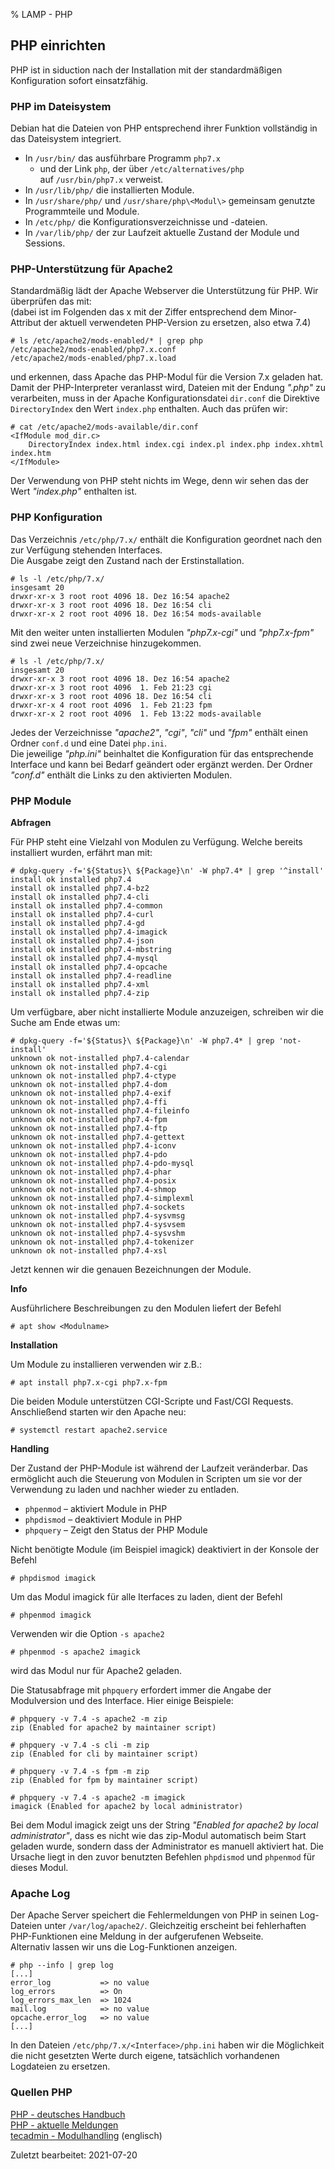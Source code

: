% LAMP - PHP

## PHP einrichten

PHP ist in siduction nach der Installation mit der standardmäßigen Konfiguration sofort einsatzfähig.

### PHP im Dateisystem

Debian hat die Dateien von PHP entsprechend ihrer Funktion vollständig in das Dateisystem integriert.

+ In `/usr/bin/` das ausführbare Programm `php7.x`
    + und der Link `php`, der über `/etc/alternatives/php`  
      auf `/usr/bin/php7.x` verweist.
+ In `/usr/lib/php/` die installierten Module.
+ In `/usr/share/php/` und `/usr/share/php\<Modul\>` gemeinsam genutzte Programmteile und Module.
+ In `/etc/php/` die Konfigurationsverzeichnisse und -dateien.
+ In `/var/lib/php/` der zur Laufzeit aktuelle Zustand der Module und Sessions.

### PHP-Unterstützung für Apache2

Standardmäßig lädt der Apache Webserver die Unterstützung für PHP. Wir überprüfen das mit:  
(dabei ist im Folgenden das x mit der Ziffer entsprechend dem Minor-Attribut der aktuell verwendeten PHP-Version zu ersetzen, also etwa 7.4)

~~~
# ls /etc/apache2/mods-enabled/* | grep php
/etc/apache2/mods-enabled/php7.x.conf
/etc/apache2/mods-enabled/php7.x.load
~~~

und erkennen, dass Apache das PHP-Modul für die Version 7.x geladen hat.  
Damit der PHP-Interpreter veranlasst wird, Dateien mit der Endung *".php"* zu verarbeiten, muss in der Apache Konfigurationsdatei `dir.conf` die Direktive `DirectoryIndex` den Wert `index.php` enthalten. Auch das prüfen wir:

~~~
# cat /etc/apache2/mods-available/dir.conf
<IfModule mod_dir.c>
    DirectoryIndex index.html index.cgi index.pl index.php index.xhtml index.htm
</IfModule>
~~~

Der Verwendung von PHP steht nichts im Wege, denn wir sehen das der Wert *"index.php"* enthalten ist.

### PHP Konfiguration

Das Verzeichnis `/etc/php/7.x/` enthält die Konfiguration geordnet nach den zur Verfügung stehenden Interfaces.  
Die Ausgabe zeigt den Zustand nach der Erstinstallation.

~~~
# ls -l /etc/php/7.x/
insgesamt 20
drwxr-xr-x 3 root root 4096 18. Dez 16:54 apache2
drwxr-xr-x 3 root root 4096 18. Dez 16:54 cli
drwxr-xr-x 2 root root 4096 18. Dez 16:54 mods-available
~~~

Mit den weiter unten installierten Modulen *"php7.x-cgi"* und *"php7.x-fpm"* sind zwei neue Verzeichnise hinzugekommen.

~~~
# ls -l /etc/php/7.x/
insgesamt 20
drwxr-xr-x 3 root root 4096 18. Dez 16:54 apache2
drwxr-xr-x 3 root root 4096  1. Feb 21:23 cgi
drwxr-xr-x 3 root root 4096 18. Dez 16:54 cli
drwxr-xr-x 4 root root 4096  1. Feb 21:23 fpm
drwxr-xr-x 2 root root 4096  1. Feb 13:22 mods-available
~~~

Jedes der Verzeichnisse *"apache2"*, *"cgi"*, *"cli"* und *"fpm"* enthält einen Ordner `conf.d` und eine Datei `php.ini`.  
Die jeweilige *"php.ini"* beinhaltet die Konfiguration für das entsprechende Interface und kann bei Bedarf geändert oder ergänzt werden. Der Ordner *"conf.d"* enthält die Links zu den aktivierten Modulen.

### PHP Module

**Abfragen**

Für PHP steht eine Vielzahl von Modulen zu Verfügung. Welche bereits installiert wurden, erfährt man mit:

~~~
# dpkg-query -f='${Status}\ ${Package}\n' -W php7.4* | grep '^install'
install ok installed php7.4
install ok installed php7.4-bz2
install ok installed php7.4-cli
install ok installed php7.4-common
install ok installed php7.4-curl
install ok installed php7.4-gd
install ok installed php7.4-imagick
install ok installed php7.4-json
install ok installed php7.4-mbstring
install ok installed php7.4-mysql
install ok installed php7.4-opcache
install ok installed php7.4-readline
install ok installed php7.4-xml
install ok installed php7.4-zip
~~~

Um verfügbare, aber nicht installierte Module anzuzeigen, schreiben wir die Suche am Ende etwas um:

~~~
# dpkg-query -f='${Status}\ ${Package}\n' -W php7.4* | grep 'not-install'
unknown ok not-installed php7.4-calendar
unknown ok not-installed php7.4-cgi
unknown ok not-installed php7.4-ctype
unknown ok not-installed php7.4-dom
unknown ok not-installed php7.4-exif
unknown ok not-installed php7.4-ffi
unknown ok not-installed php7.4-fileinfo
unknown ok not-installed php7.4-fpm
unknown ok not-installed php7.4-ftp
unknown ok not-installed php7.4-gettext
unknown ok not-installed php7.4-iconv
unknown ok not-installed php7.4-pdo
unknown ok not-installed php7.4-pdo-mysql
unknown ok not-installed php7.4-phar
unknown ok not-installed php7.4-posix
unknown ok not-installed php7.4-shmop
unknown ok not-installed php7.4-simplexml
unknown ok not-installed php7.4-sockets
unknown ok not-installed php7.4-sysvmsg
unknown ok not-installed php7.4-sysvsem
unknown ok not-installed php7.4-sysvshm
unknown ok not-installed php7.4-tokenizer
unknown ok not-installed php7.4-xsl
~~~

Jetzt kennen wir die genauen Bezeichnungen der Module.

**Info**

Ausführlichere Beschreibungen zu den Modulen liefert der Befehl

~~~
# apt show <Modulname>
~~~

**Installation**

Um Module zu installieren verwenden wir z.B.:

~~~
# apt install php7.x-cgi php7.x-fpm
~~~

Die beiden Module unterstützen CGI-Scripte und Fast/CGI Requests.  
Anschließend starten wir den Apache neu:

~~~
# systemctl restart apache2.service
~~~

**Handling**

Der Zustand der PHP-Module ist während der Laufzeit veränderbar. Das ermöglicht auch die Steuerung von Modulen in Scripten um sie vor der Verwendung zu laden und nachher wieder zu entladen.

+ `phpenmod` – aktiviert Module in PHP
+ `phpdismod` – deaktiviert Module in PHP
+ `phpquery` – Zeigt den Status der PHP Module

Nicht benötigte Module (im Beispiel imagick) deaktiviert in der Konsole der Befehl

~~~
# phpdismod imagick
~~~

Um das Modul imagick für alle Iterfaces zu laden, dient der Befehl

~~~
# phpenmod imagick
~~~

Verwenden wir die Option `-s apache2`

~~~
# phpenmod -s apache2 imagick
~~~

wird das Modul nur für Apache2 geladen.

Die Statusabfrage mit `phpquery` erfordert immer die Angabe der Modulversion und des Interface. Hier einige Beispiele:

~~~
# phpquery -v 7.4 -s apache2 -m zip
zip (Enabled for apache2 by maintainer script)

# phpquery -v 7.4 -s cli -m zip
zip (Enabled for cli by maintainer script)

# phpquery -v 7.4 -s fpm -m zip
zip (Enabled for fpm by maintainer script)

# phpquery -v 7.4 -s apache2 -m imagick
imagick (Enabled for apache2 by local administrator)
~~~

Bei dem Modul imagick zeigt uns der String *"Enabled for apache2 by local administrator"*, dass es nicht wie das zip-Modul automatisch beim Start geladen wurde, sondern dass der Administrator es manuell aktiviert hat. Die Ursache liegt in den zuvor benutzten Befehlen `phpdismod` und `phpenmod` für dieses Modul.

### Apache Log

Der Apache Server speichert die Fehlermeldungen von PHP in seinen Log-Dateien unter `/var/log/apache2/`. Gleichzeitig erscheint bei fehlerhaften PHP-Funktionen eine Meldung in der aufgerufenen Webseite.  
Alternativ lassen wir uns die Log-Funktionen anzeigen.

~~~
# php --info | grep log
[...]
error_log           => no value
log_errors          => On
log_errors_max_len  => 1024
mail.log            => no value
opcache.error_log   => no value
[...]
~~~

In den Dateien `/etc/php/7.x/<Interface>/php.ini` haben wir die Möglichkeit die nicht gesetzten Werte durch eigene, tatsächlich vorhandenen Logdateien zu ersetzen.

### Quellen PHP

[PHP - deutsches Handbuch](https://www.php.net/manual/de/)  
[PHP - aktuelle Meldungen](https://www.php.net/)  
[tecadmin - Modulhandling](https://tecadmin.net/enable-disable-php-modules-ubuntu/) (englisch)

<div id="rev">Zuletzt bearbeitet: 2021-07-20</div>

